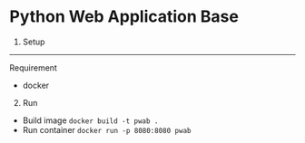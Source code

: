 # Python Web Application Base


1. Setup
-----
Requirement
- docker

2. Run
- Build image
`docker build -t pwab .`
- Run container
`docker run -p 8080:8080 pwab`